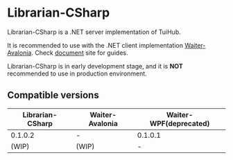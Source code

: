 # Librarian-CSharp

Librarian-CSharp is a .NET server implementation of TuiHub.  

It is recommended to use with the .NET client implementation [Waiter-Avalonia](https://github.com/tuihub/Waiter-Avalonia). Check [document](https://docs.tuihub.org) site for guides.  

Librarian-CSharp is in early development stage, and it is **NOT** recommended to use in production environment.  

## Compatible versions

| Librarian-CSharp | Waiter-Avalonia | Waiter-WPF(**deprecated**) |
|------------------|-----------------|----------------------------|
|0.1.0.2|-|0.1.0.1|
|(WIP)|(WIP)|-|
